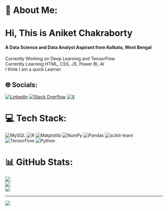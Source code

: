 # 💫 About Me:
<h1>Hi, This is Aniket Chakraborty</h1>
<h4>A Data Science and Data Analyst Aspirant from Kolkata, West Bengal</h4>
Currently Working on Deep Learning and TensorFlow
<br>
Currently Learning HTML, CSS, JS, Power BI, AI
<br>
I think I am a quick Learner


## 🌐 Socials:
[![LinkedIn](https://img.shields.io/badge/LinkedIn-%230077B5.svg?logo=linkedin&logoColor=white)](https://linkedin.com/in/aniket-chakraborty20022001) [![Stack Overflow](https://img.shields.io/badge/-Stackoverflow-FE7A16?logo=stack-overflow&logoColor=white)](https://stackoverflow.com/users/20300182) [![X](https://img.shields.io/badge/X-black.svg?logo=X&logoColor=white)](https://x.com/AniketChak29138) 

# 💻 Tech Stack:
![MySQL](https://img.shields.io/badge/mysql-%2300000f.svg?style=for-the-badge&logo=mysql&logoColor=white) ![R](https://img.shields.io/badge/r-%23276DC3.svg?style=for-the-badge&logo=r&logoColor=white) ![Matplotlib](https://img.shields.io/badge/Matplotlib-%23ffffff.svg?style=for-the-badge&logo=Matplotlib&logoColor=black) ![NumPy](https://img.shields.io/badge/numpy-%23013243.svg?style=for-the-badge&logo=numpy&logoColor=white) ![Pandas](https://img.shields.io/badge/pandas-%23150458.svg?style=for-the-badge&logo=pandas&logoColor=white) ![scikit-learn](https://img.shields.io/badge/scikit--learn-%23F7931E.svg?style=for-the-badge&logo=scikit-learn&logoColor=white) ![TensorFlow](https://img.shields.io/badge/TensorFlow-%23FF6F00.svg?style=for-the-badge&logo=TensorFlow&logoColor=white) ![Python](https://img.shields.io/badge/python-3670A0?style=for-the-badge&logo=python&logoColor=ffdd54)
# 📊 GitHub Stats:
![](https://github-readme-stats.vercel.app/api?username=aniket-chakraborty2001&theme=dark&hide_border=false&include_all_commits=false&count_private=false)<br/>
![](https://github-readme-streak-stats.herokuapp.com/?user=aniket-chakraborty2001&theme=dark&hide_border=false)<br/>
![](https://github-readme-stats.vercel.app/api/top-langs/?username=aniket-chakraborty2001&theme=dark&hide_border=false&include_all_commits=false&count_private=false&layout=compact)

---
[![](https://visitcount.itsvg.in/api?id=aniket-chakraborty2001&icon=0&color=0)](https://visitcount.itsvg.in)

<!-- Proudly created with GPRM ( https://gprm.itsvg.in ) -->
